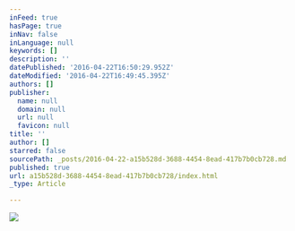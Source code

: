 ```yaml
---
inFeed: true
hasPage: true
inNav: false
inLanguage: null
keywords: []
description: ''
datePublished: '2016-04-22T16:50:29.952Z'
dateModified: '2016-04-22T16:49:45.395Z'
authors: []
publisher:
  name: null
  domain: null
  url: null
  favicon: null
title: ''
author: []
starred: false
sourcePath: _posts/2016-04-22-a15b528d-3688-4454-8ead-417b7b0cb728.md
published: true
url: a15b528d-3688-4454-8ead-417b7b0cb728/index.html
_type: Article

---
```

![](https://the-grid-user-content.s3-us-west-2.amazonaws.com/9a166fdc-6a5d-4c24-be06-9a95cf2a089f.jpg)